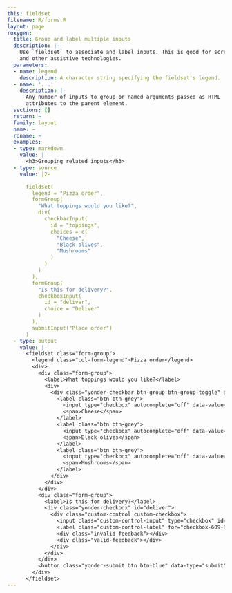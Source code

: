 ```yaml
---
this: fieldset
filename: R/forms.R
layout: page
roxygen:
  title: Group and label multiple inputs
  description: |-
    Use `fieldset` to associate and label inputs. This is good for screen readers
    and other assistive technologies.
  parameters:
  - name: legend
    description: A character string specifying the fieldset's legend.
  - name: '...'
    description: |-
      Any number of inputs to group or named arguments passed as HTML
      attributes to the parent element.
  sections: []
  return: ~
  family: layout
  name: ~
  rdname: ~
  examples:
  - type: markdown
    value: |
      <h3>Grouping related inputs</h3>
  - type: source
    value: |2-

      fieldset(
        legend = "Pizza order",
        formGroup(
          "What toppings would you like?",
          div(
            checkbarInput(
              id = "toppings",
              choices = c(
                "Cheese",
                "Black olives",
                "Mushrooms"
              )
            )
          )
        ),
        formGroup(
          "Is this for delivery?",
          checkboxInput(
            id = "deliver",
            choice = "Deliver"
          )
        ),
        submitInput("Place order")
      )
  - type: output
    value: |-
      <fieldset class="form-group">
        <legend class="col-form-legend">Pizza order</legend>
        <div>
          <div class="form-group">
            <label>What toppings would you like?</label>
            <div>
              <div class="yonder-checkbar btn-group btn-group-toggle" data-toggle="buttons" id="toppings">
                <label class="btn btn-grey">
                  <input type="checkbox" autocomplete="off" data-value="Cheese"/>
                  <span>Cheese</span>
                </label>
                <label class="btn btn-grey">
                  <input type="checkbox" autocomplete="off" data-value="Black olives"/>
                  <span>Black olives</span>
                </label>
                <label class="btn btn-grey">
                  <input type="checkbox" autocomplete="off" data-value="Mushrooms"/>
                  <span>Mushrooms</span>
                </label>
              </div>
            </div>
          </div>
          <div class="form-group">
            <label>Is this for delivery?</label>
            <div class="yonder-checkbox" id="deliver">
              <div class="custom-control custom-checkbox">
                <input class="custom-control-input" type="checkbox" id="checkbox-609-872" data-value="Deliver"/>
                <label class="custom-control-label" for="checkbox-609-872">Deliver</label>
                <div class="invalid-feedback"></div>
                <div class="valid-feedback"></div>
              </div>
            </div>
          </div>
          <button class="yonder-submit btn btn-blue" data-type="submit" role="button">Place order</button>
        </div>
      </fieldset>
---
```

